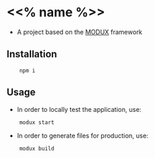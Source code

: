# <<% name %>>
- A project based on the [MODUX](https://www.npmjs.com/package/@crispcode/modux) framework

## Installation
```
    npm i
```

## Usage

- In order to locally test the application, use:
```
    modux start
```
- In order to generate files for production, use:
```
    modux build
```